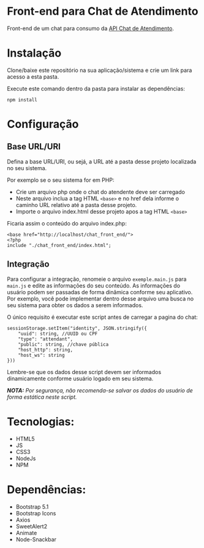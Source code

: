 # Front-end para Chat de Atendimento 
Front-end de um chat para consumo da [API Chat de Atendimento](https://github.com/MardonioMelo/chat_api).


# Instalação
Clone/baixe este repositório na sua aplicação/sistema e crie um link para acesso a esta pasta.

Execute este comando dentro da pasta para instalar as dependências:
>
    npm install
>

# Configuração

## Base URL/URI

Defina a base URL/URI, ou sejá, a URL até a pasta desse projeto localizada no seu sistema.

Por exemplo se o seu sistema for em PHP:
- Crie um arquivo php onde o chat do atendente deve ser carregado
- Neste arquivo inclua a tag HTML `<base>` e no href dela informe o caminho URL relativo até a pasta desse projeto.
- Importe o arquivo index.html desse projeto apos a tag HTML `<base>`

Ficaria assim o conteúdo do arquivo index.php:
>
    <base href="http://localhost/chat_front_end/">
    <?php
    include "./chat_front_end/index.html";
>


## Integração

Para configurar a integração, renomeie o arquivo <code>exemple.main.js</code> para <code>main.js</code> e edite as informações do seu conteúdo. As informações do usuário podem ser passadas de forma dinâmica conforme seu aplicativo. Por exemplo, você pode implementar dentro desse arquivo uma busca no seu sistema para obter os dados a serem informados.

O único requisito é executar este script antes de carregar a pagina do chat:
>     
    sessionStorage.setItem("identity", JSON.stringify({
        "uuid": string, //UUID ou CPF
        "type": "attendant",
        "public": string, //chave pública
        "host_http": string,
        "host_ws": string
    }))   
>

Lembre-se que os dados desse script devem ser informados dinamicamente conforme usuário logado em seu sistema.

<i><b>NOTA:</b> Por segurança, não recomenda-se salvar os dados do usuário de forma estática neste script.</i>


# Tecnologias:
- HTML5
- JS
- CSS3
- NodeJs
- NPM

# Dependências:
- Bootstrap 5.1
- Bootstrap Icons
- Axios
- SweetAlert2
- Animate
- Node-Snackbar